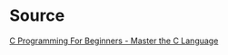 # Source
[C Programming For Beginners - Master the C Language](https://www.udemy.com/course/c-programming-for-beginners-/)
